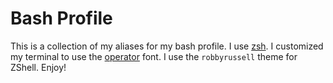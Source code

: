 # Bash Profile

This is a collection of my aliases for my bash profile. I use [zsh](https://ohmyz.sh/). I customized my terminal to use the [operator](https://www.typography.com/blog/introducing-operator) font. I use the `robbyrussell` theme for ZShell. Enjoy!
